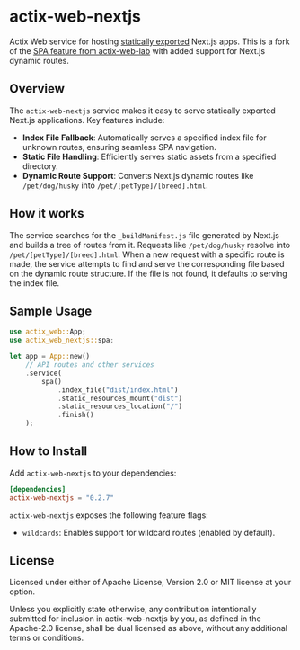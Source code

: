 # actix-web-nextjs

Actix Web service for hosting [statically exported](https://nextjs.org/docs/app/building-your-application/deploying/static-exports) Next.js apps. This is a fork of the [SPA feature from actix-web-lab](https://docs.rs/actix-web-lab/0.21.0/actix_web_lab/web/fn.spa.html) with added support for Next.js dynamic routes.

## Overview

The `actix-web-nextjs` service makes it easy to serve statically exported Next.js applications. Key features include:

- **Index File Fallback**: Automatically serves a specified index file for unknown routes, ensuring seamless SPA navigation.
- **Static File Handling**: Efficiently serves static assets from a specified directory.
- **Dynamic Route Support**: Converts Next.js dynamic routes like `/pet/dog/husky` into `/pet/[petType]/[breed].html`.

## How it works

The service searches for the `_buildManifest.js` file generated by Next.js and builds a tree of routes from it. Requests like `/pet/dog/husky` resolve into `/pet/[petType]/[breed].html`. When a new request with a specific route is made, the service attempts to find and serve the corresponding file based on the dynamic route structure. If the file is not found, it defaults to serving the index file.

## Sample Usage

```rust
use actix_web::App;
use actix_web_nextjs::spa;

let app = App::new()
    // API routes and other services
    .service(
        spa()
            .index_file("dist/index.html")
            .static_resources_mount("dist")
            .static_resources_location("/")
            .finish()
    );
```

## How to Install

Add `actix-web-nextjs` to your dependencies:

```toml
[dependencies]
actix-web-nextjs = "0.2.7"
```

`actix-web-nextjs` exposes the following feature flags:

- `wildcards`: Enables support for wildcard routes (enabled by default).

## License

Licensed under either of Apache License, Version 2.0 or MIT license at your option.

Unless you explicitly state otherwise, any contribution intentionally submitted for inclusion in actix-web-nextjs by you, as defined in the Apache-2.0 license, shall be dual licensed as above, without any additional terms or conditions.
